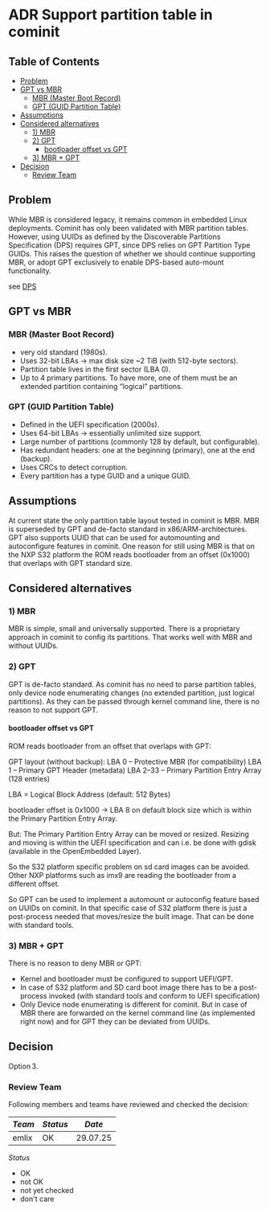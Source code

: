 

# ADR Support partition table in cominit

## Table of Contents

<!-- START doctoc generated TOC please keep comment here to allow auto update -->
<!-- DON'T EDIT THIS SECTION, INSTEAD RE-RUN doctoc TO UPDATE -->

- [Problem](#problem)
- [GPT vs MBR](#gpt-vs-mbr)
  - [MBR (Master Boot Record)](#mbr-master-boot-record)
  - [GPT (GUID Partition Table)](#gpt-guid-partition-table)
- [Assumptions](#assumptions)
- [Considered alternatives](#considered-alternatives)
  - [1) MBR](#1-mbr)
  - [2) GPT](#2-gpt)
    - [bootloader offset vs GPT](#bootloader-offset-vs-gpt)
  - [3) MBR + GPT](#3-mbr--gpt)
- [Decision](#decision)
  - [Review Team](#review-team)

<!-- END doctoc generated TOC please keep comment here to allow auto update -->

## Problem

While MBR is considered legacy, it remains common in embedded Linux deployments.
Cominit has only been validated with MBR partition tables.
However, using UUIDs as defined by the Discoverable Partitions Specification (DPS) requires GPT,
since DPS relies on GPT Partition Type GUIDs. This raises the question of whether we should continue supporting MBR,
or adopt GPT exclusively to enable DPS-based auto-mount functionality.

see [DPS](https://uapi-group.org/specifications/specs/discoverable_partitions_specification/)

## GPT vs MBR

### MBR (Master Boot Record)

  * very old standard (1980s).
  * Uses 32-bit LBAs → max disk size ~2 TiB (with 512-byte sectors).
  * Partition table lives in the first sector (LBA 0).
  * Up to 4 primary partitions. To have more, one of them must be an extended partition containing “logical” partitions.

### GPT (GUID Partition Table)

  * Defined in the UEFI specification (2000s).
  * Uses 64-bit LBAs → essentially unlimited size support.
  * Large number of partitions (commonly 128 by default, but configurable).
  * Has redundant headers: one at the beginning (primary), one at the end (backup).
  * Uses CRCs to detect corruption.
  * Every partition has a type GUID and a unique GUID.

## Assumptions

At current state the only partition table layout tested in cominit is MBR.
MBR is superseded by GPT and de-facto standard in x86/ARM-architectures.
GPT also supports UUID that can be used for automounting and autoconfigure features in cominit.
One reason for still using MBR is that on the NXP S32 platform the ROM reads bootloader from an offset
(0x1000) that overlaps with GPT standard size.

## Considered alternatives

### 1) MBR

MBR is simple, small and universally supported. There is a proprietary approach in cominit
to config its partitions. That works well with MBR and without UUIDs.

### 2) GPT

GPT is de-facto standard. As cominit has no need to parse partition tables,
only device node enumerating changes (no extended partition, just logical partitions).
As they can be passed through kernel command line, there is no reason to not support GPT.

#### bootloader offset vs GPT

ROM reads bootloader from an offset that overlaps with GPT:

GPT layout (without backup):
LBA 0 – Protective MBR (for compatibility)
LBA 1 – Primary GPT Header (metadata)
LBA 2–33 – Primary Partition Entry Array (128 entries)

LBA = Logical Block Address (default: 512 Bytes)

bootloader offset is 0x1000 -> LBA 8 on default block size which is
within the Primary Partition Entry Array.

But: The Primary Partition Entry Array can be moved or resized.
Resizing and moving is within the UEFI specification and can i.e. be done
with gdisk (available in the OpenEmbedded Layer).

So the S32 platform specific problem on sd card images can be avoided.
Other NXP platforms such as imx9 are reading the bootloader from a different offset.

So GPT can be used to implement a automount or autoconfig feature based on UUIDs on cominit.
In that specific case of S32 platform there is just a post-process needed that moves/resize the
built image. That can be done with standard tools.

### 3) MBR + GPT

There is no reason to deny MBR or GPT:
* Kernel and bootloader must be configured to support UEFI/GPT.
* In case of S32 platform and SD card boot image there has to be a post-process invoked (with standard tools and conform to UEFI specification)
* Only Device node enumerating is different for cominit. But in case of MBR there are forwarded on the kernel
  command line (as implemented right now) and for GPT they can be deviated from UUIDs.

## Decision

Option 3.

### Review Team

Following members and teams have reviewed and checked the decision:

| *Team* | *Status* | *Date*   |
| -------| -------- | -------- |
| emlix  | OK       | 29.07.25 |


*Status*

- OK
- not OK
- not yet checked
- don't care
